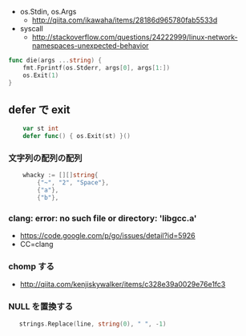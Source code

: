 
 * os.Stdin, os.Args
   * http://qiita.com/ikawaha/items/28186d965780fab5533d
 * syscall 
   * http://stackoverflow.com/questions/24222999/linux-network-namespaces-unexpected-behavior

```go
func die(args ...string) {
	fmt.Fprintf(os.Stderr, args[0], args[1:])
	os.Exit(1)
}
```

## defer で exit

```go
	var st int
	defer func() { os.Exit(st) }()
```

### 文字列の配列の配列

```go
	whacky := [][]string{
		{"~", "2", "Space"},
		{"a"},
		{"b"},
```

### clang: error: no such file or directory: 'libgcc.a'

 * https://code.google.com/p/go/issues/detail?id=5926
 * CC=clang

### chomp する

   * http://qiita.com/kenjiskywalker/items/c328e39a0029e76e1fc3

### NULL を置換する
   
```go
   strings.Replace(line, string(0), " ", -1)
```   




